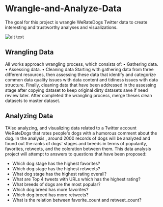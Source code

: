 # Wrangle-and-Analyze-Data
The goal for this project is wrangle WeRateDogs Twitter data to create interesting and trustworthy analyses and visualizations.


![alt text](https://twitter.com/dog_rates/status/890240255349198849)



## Wrangling Data
All works approach wrangling process, which consists of: • Gathering data. • Assessing data. • Cleaning data Starting with gathering data from three different resources, then assessing these data that identify and categorize common data quality issues with data content and tidiness issues with data structure. Finally, cleaning data that have been addressed in the assessing stage after copying dataset to keep original dirty datasets save if need review later. After completed the wrangling process, merge theses clean datasets to master dataset.

## Analyzing Data
TAlso analyzing, and visualizing data related to a Twitter account WeRateDogs that rates people's dogs with a humorous comment about the dog. In the analysis , around 2000 records of dogs will be analyzed and found out the ranks of dogs' stages and breeds in terms of popularity, favorites, retweets, and the coloration between them. This data analysis project will attempt to answers to questions that have been proposed: 

- Which dog stage has the highest favorites?
- Which dog stage has the highest retweets?
- What dog stage has the highest rating overall?
- What are Top 4 tweets with URLs which has the highest rating?
- What breeds of dogs are the most popular? 
- Which dog breed has more favorites? 
- Which dog breed has more retweets?
- What is the relation between favorite_count and retweet_count?

